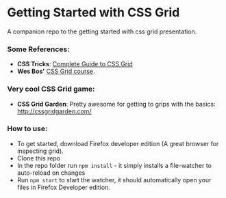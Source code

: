 # Getting Started with CSS Grid
A companion repo to the getting started with css grid presentation.

### Some References:
- **CSS Tricks**:  [Complete Guide to CSS Grid](https://css-tricks.com/snippets/css/complete-guide-grid/)
- **Wes Bos'** [CSS Grid course](https://cssgrid.io/).

### Very cool CSS Grid game:
- **CSS Grid Garden**: Pretty awesome for getting to grips with the basics: http://cssgridgarden.com/

### How to use:
- To get started, download Firefox developer edition (A great browser for inspecting grid).
- Clone this repo
- In the repo folder run `npm install` - it simply installs a file-watcher to auto-reload on changes
- Run `npm start` to start the watcher, it should automatically open your files in Firefox Developer edition.